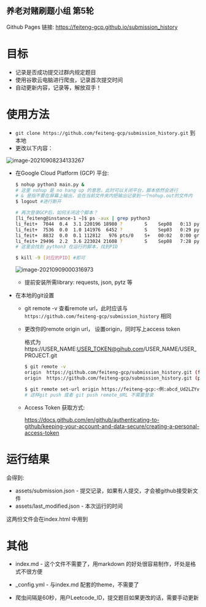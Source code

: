##  养老对赌刷题小组 第5轮

Github Pages 链接: https://feiteng-gcp.github.io/submission_history



# 目标

- 记录是否成功提交过群内规定题目
- 使用谷歌云电脑进行爬虫，记录首次提交时间
- 自动更新内容，记录等，解放双手！

# 使用方法

- `git clone https://github.com/feiteng-gcp/submission_history.git` 到本地
- 更改以下内容：

![image-20210908234133267](C:\Users\lifeiteng\AppData\Roaming\Typora\typora-user-images\image-20210908234133267.png)

- 在Google Cloud Platform (GCP) 平台:

  ```bash
  $ nohup python3 main.py &
  # 这里 nohup 是 no hang up 的意思，此时可以关闭平台，脚本依然会进行
  # & 是指不要在屏幕上输出，会在当前文件夹内把输出记录到一个nohup.out的文件内
  $ logout #进行断开
  
  # 再次登录GCP后，如何关闭这个脚本？
  [li_feiteng@instance-1 ~]$ ps -aux | grep python3
  li_feit+  7044  0.4  3.1 220196 18980 ?        S    Sep08   0:13 python3 main.py
  li_feit+  7536  0.0  1.0 141976  6452 ?        S    Sep03   0:29 python3 script.py
  li_feit+  8832  0.0  0.1 112812   976 pts/0    S+   00:02   0:00 grep --color=auto python3
  li_feit+ 29496  2.2  3.6 223024 21608 ?        S    Sep08   7:28 python3 fetchContesData.py
  # 这里会找到 python3 在运行的脚本，找到PID
  
  $ kill -9 [对应的PID] #即可
  ```

  ![image-20210909000316973](C:\Users\lifeiteng\AppData\Roaming\Typora\typora-user-images\image-20210909000316973.png)

  - 提前安装所需library: requests, json, pytz 等

- 在本地的git设置

  - git remote -v 查看remote url，此时应该与 `https://github.com/feiteng-gcp/submission_history` 相同

  - 更改你的remote origin url， 设置origin，同时写上access token

    格式为 https://USER_NAME:USER_TOKEN@gihub.com/USER_NAME/USER_PROJECT.git

    ```bash
    $ git remote -v
    origin  https://github.com/feiteng-gcp/submission_history.git (fetch)
    origin  https://github.com/feiteng-gcp/submission_history.git (push)
    
    $ git remote set-url origin https://feiteng-gcp:<例:abcd_Ud2LZYvsRGmGDehYfZQaRdJqr31cUz3>@github.com/feiteng-gcp/submission_history.git
    # 这样git push 或者 git push remote_URL 不需要登录
    ```

    

  - Access Token 获取方式:

    https://docs.github.com/en/github/authenticating-to-github/keeping-your-account-and-data-secure/creating-a-personal-access-token

# 运行结果

会得到:

- assets/submission.json - 提交记录，如果有人提交，才会被github接受新文件
- assets/last_modified.json - 本次运行的时间

这两份文件会在index.html 中用到



# 其他

- index.md - 这个文件不需要了，用markdown 的好处很容易制作，坏处是格式不很方便

- _config.yml - 与index.md 配套的theme，不需要了

- 爬虫间隔是60秒，用户Leetcode_ID，提交题目如果更改的话，需要手动更新



